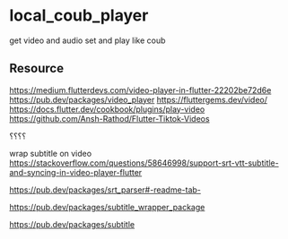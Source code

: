 # local_coub_player


get video and audio
set and play like coub


## Resource

https://medium.flutterdevs.com/video-player-in-flutter-22202be72d6e
https://pub.dev/packages/video_player
https://fluttergems.dev/video/
https://docs.flutter.dev/cookbook/plugins/play-video
https://github.com/Ansh-Rathod/Flutter-Tiktok-Videos








؟؟؟؟

wrap subtitle on video
https://stackoverflow.com/questions/58646998/support-srt-vtt-subtitle-and-syncing-in-video-player-flutter


https://pub.dev/packages/srt_parser#-readme-tab-

https://pub.dev/packages/subtitle_wrapper_package

https://pub.dev/packages/subtitle



